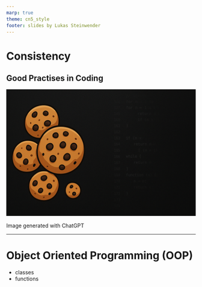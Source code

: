 ```yaml
---
marp: true
theme: cn5_style
footer: slides by Lukas Steinwender
---
```


<!-- _class: titleslide -->
# Consistency
## Good Practises in Coding

![bg](../../gfx/TitlePage.png)
<div class="footnote">Image generated with ChatGPT</div>

---

# Object Oriented Programming (OOP)
* classes
* functions